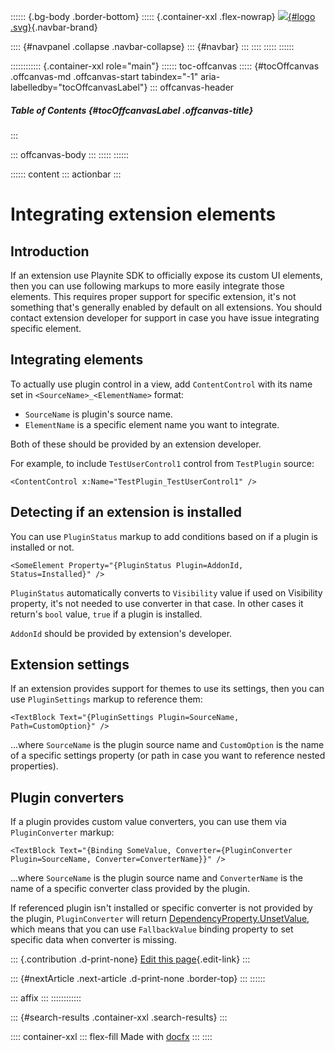 :::::: {.bg-body .border-bottom}
::::: {.container-xxl .flex-nowrap}
[![](../../logo.svg){#logo .svg}](../../index.html){.navbar-brand}

:::: {#navpanel .collapse .navbar-collapse}
::: {#navbar}
:::
::::
:::::
::::::

:::::::::::: {.container-xxl role="main"}
:::::: toc-offcanvas
::::: {#tocOffcanvas .offcanvas-md .offcanvas-start tabindex="-1" aria-labelledby="tocOffcanvasLabel"}
::: offcanvas-header
##### Table of Contents {#tocOffcanvasLabel .offcanvas-title}
:::

::: offcanvas-body
:::
:::::
::::::

:::::: content
::: actionbar
:::

# Integrating extension elements

## Introduction

If an extension use Playnite SDK to officially expose its custom UI
elements, then you can use following markups to more easily integrate
those elements. This requires proper support for specific extension,
it\'s not something that\'s generally enabled by default on all
extensions. You should contact extension developer for support in case
you have issue integrating specific element.

## Integrating elements

To actually use plugin control in a view, add `ContentControl` with its
name set in `<SourceName>_<ElementName>` format:

-   `SourceName` is plugin\'s source name.
-   `ElementName` is a specific element name you want to integrate.

Both of these should be provided by an extension developer.

For example, to include `TestUserControl1` control from `TestPlugin`
source:

``` lang-xml
<ContentControl x:Name="TestPlugin_TestUserControl1" />
```

## Detecting if an extension is installed

You can use `PluginStatus` markup to add conditions based on if a plugin
is installed or not.

``` lang-xml
<SomeElement Property="{PluginStatus Plugin=AddonId, Status=Installed}" />
```

`PluginStatus` automatically converts to `Visibility` value if used on
Visibility property, it\'s not needed to use converter in that case. In
other cases it return\'s `bool` value, `true` if a plugin is installed.

`AddonId` should be provided by extension\'s developer.

## Extension settings

If an extension provides support for themes to use its settings, then
you can use `PluginSettings` markup to reference them:

``` lang-xml
<TextBlock Text="{PluginSettings Plugin=SourceName, Path=CustomOption}" />
```

\...where `SourceName` is the plugin source name and `CustomOption` is
the name of a specific settings property (or path in case you want to
reference nested properties).

## Plugin converters

If a plugin provides custom value converters, you can use them via
`PluginConverter` markup:

``` lang-xml
<TextBlock Text="{Binding SomeValue, Converter={PluginConverter Plugin=SourceName, Converter=ConverterName}}" />
```

\...where `SourceName` is the plugin source name and `ConverterName` is
the name of a specific converter class provided by the plugin.

If referenced plugin isn\'t installed or specific converter is not
provided by the plugin, `PluginConverter` will return
[DependencyProperty.UnsetValue](https://docs.microsoft.com/en-us/dotnet/api/system.windows.dependencyproperty.unsetvalue?view=netframework-4.6.2),
which means that you can use `FallbackValue` binding property to set
specific data when converter is missing.

::: {.contribution .d-print-none}
[Edit this
page](https://github.com/JosefNemec/PlayniteDocs/blob/main/docs/tutorials/themes/extensionIntegration.md/#L1){.edit-link}
:::

::: {#nextArticle .next-article .d-print-none .border-top}
:::
::::::

::: affix
:::
::::::::::::

::: {#search-results .container-xxl .search-results}
:::

:::: container-xxl
::: flex-fill
Made with [docfx](https://dotnet.github.io/docfx)
:::
::::
